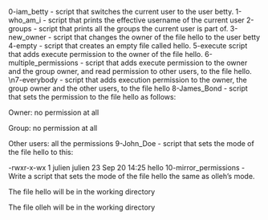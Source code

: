0-iam_betty - script that switches the current user to the user betty.
1-who_am_i - script that prints the effective username of the current user
2-groups - script that prints all the groups the current user is part of.
3-new_owner - script that changes the owner of the file hello to the user betty
4-empty - script that creates an empty file called hello.
5-execute script that adds execute permission to the owner of the file hello.
6-multiple_permissions - script that adds execute permission to the owner and the group owner, and read permission to other users, to the file hello.
\n7-everybody - script that adds execution permission to the owner, the group owner and the other users, to the file hello
8-James_Bond - script that sets the permission to the file hello as follows:



Owner: no permission at all

Group: no permission at all

Other users: all the permissions
9-John_Doe - script that sets the mode of the file hello to this:



-rwxr-x-wx 1 julien julien 23 Sep 20 14:25 hello
10-mirror_permissions - Write a script that sets the mode of the file hello the same as olleh’s mode.



The file hello will be in the working directory

The file olleh will be in the working directory
